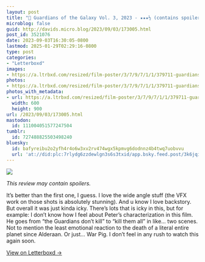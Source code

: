 ```yaml
---
layout: post
title: "🍿 Guardians of the Galaxy Vol. 3, 2023 - ★★★½ (contains spoilers)"
microblog: false
guid: http://davids.micro.blog/2023/09/03/173005.html
post_id: 3521076
date: 2023-09-03T16:30:05-0800
lastmod: 2025-01-29T02:29:16-0800
type: post
categories:
- "Letterboxd"
images:
- https://a.ltrbxd.com/resized/film-poster/3/7/9/7/1/1/379711-guardians-of-the-galaxy-volume-3-0-600-0-900-crop.jpg?v=bd023e472c
photos:
- https://a.ltrbxd.com/resized/film-poster/3/7/9/7/1/1/379711-guardians-of-the-galaxy-volume-3-0-600-0-900-crop.jpg?v=bd023e472c
photos_with_metadata:
- url: https://a.ltrbxd.com/resized/film-poster/3/7/9/7/1/1/379711-guardians-of-the-galaxy-volume-3-0-600-0-900-crop.jpg?v=bd023e472c
  width: 600
  height: 900
url: /2023/09/03/173005.html
mastodon:
  id: 111004051577247504
tumblr:
  id: 727488825503498240
bluesky:
  id: bafyreibu2o2yfh4r4o6w3xv2rv474wgx5kpmvg6dodnnz4b4twq7uobvvu
  url: 'at://did:plc:7rlydg6zzdewlgn3s6s3txid/app.bsky.feed.post/3k6jqihqcxc2h'
---
```

 <p><img src="https://a.ltrbxd.com/resized/film-poster/3/7/9/7/1/1/379711-guardians-of-the-galaxy-volume-3-0-600-0-900-crop.jpg?v=bd023e472c"/></p> <p><em>This review may contain spoilers.</em></p> <p>It’s better than the first one, I guess. I love the wide angle stuff (the VFX work on those shots is absolutely stunning). And u know I love backstory. But overall it was just kinda icky. There’s lots that is icky in this, but for example: I don’t know how I feel about Peter’s characterization in this film. He goes from “the Guardians don’t kill” to “kill them all” in like… two scenes. Not to mention the least emotional reaction to the death of a literal entire planet since Alderaan. Or just… War Pig. I don’t feel in any rush to watch this again soon.</p> 
<p><a href="https://letterboxd.com/theschlaepfer/film/guardians-of-the-galaxy-vol-3/">View on Letterboxd →</a></p>
